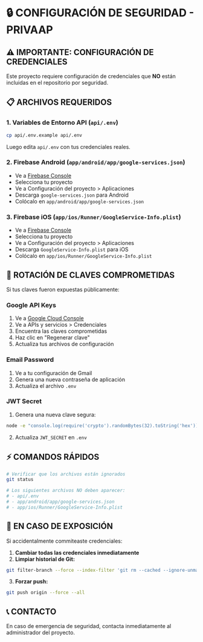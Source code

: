 # 🔒 CONFIGURACIÓN DE SEGURIDAD - PRIVAAP

## ⚠️ IMPORTANTE: CONFIGURACIÓN DE CREDENCIALES

Este proyecto requiere configuración de credenciales que **NO** están incluidas en el repositorio por seguridad.

## 📋 ARCHIVOS REQUERIDOS

### 1. Variables de Entorno API (`api/.env`)
```bash
cp api/.env.example api/.env
```
Luego edita `api/.env` con tus credenciales reales.

### 2. Firebase Android (`app/android/app/google-services.json`)
- Ve a [Firebase Console](https://console.firebase.google.com/)
- Selecciona tu proyecto
- Ve a Configuración del proyecto > Aplicaciones
- Descarga `google-services.json` para Android
- Colócalo en `app/android/app/google-services.json`

### 3. Firebase iOS (`app/ios/Runner/GoogleService-Info.plist`)
- Ve a [Firebase Console](https://console.firebase.google.com/)
- Selecciona tu proyecto
- Ve a Configuración del proyecto > Aplicaciones
- Descarga `GoogleService-Info.plist` para iOS
- Colócalo en `app/ios/Runner/GoogleService-Info.plist`

## 🔐 ROTACIÓN DE CLAVES COMPROMETIDAS

Si tus claves fueron expuestas públicamente:

### Google API Keys
1. Ve a [Google Cloud Console](https://console.cloud.google.com/)
2. Ve a APIs y servicios > Credenciales
3. Encuentra las claves comprometidas
4. Haz clic en "Regenerar clave"
5. Actualiza tus archivos de configuración

### Email Password
1. Ve a tu configuración de Gmail
2. Genera una nueva contraseña de aplicación
3. Actualiza el archivo `.env`

### JWT Secret
1. Genera una nueva clave segura:
```bash
node -e "console.log(require('crypto').randomBytes(32).toString('hex'))"
```
2. Actualiza `JWT_SECRET` en `.env`

## ⚡ COMANDOS RÁPIDOS

```bash
# Verificar que los archivos están ignorados
git status

# Los siguientes archivos NO deben aparecer:
# - api/.env
# - app/android/app/google-services.json
# - app/ios/Runner/GoogleService-Info.plist
```

## 🚨 EN CASO DE EXPOSICIÓN

Si accidentalmente commiteaste credenciales:

1. **Cambiar todas las credenciales inmediatamente**
2. **Limpiar historial de Git:**
```bash
git filter-branch --force --index-filter 'git rm --cached --ignore-unmatch api/.env' --prune-empty --tag-name-filter cat -- --all
```
3. **Forzar push:**
```bash
git push origin --force --all
```

## 📞 CONTACTO

En caso de emergencia de seguridad, contacta inmediatamente al administrador del proyecto.